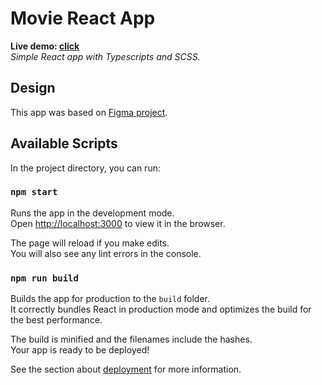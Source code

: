# Movie React App

**Live demo: [click](https://ktobis.github.io/movie-test-app/index.html)** <br />
*Simple React app with Typescripts and SCSS.*

## Design

This app was based on [Figma project](https://www.figma.com/proto/LpcSPRLcBjr2cLl02riGVn/front-end-programming-exercise).

## Available Scripts

In the project directory, you can run:

### `npm start`

Runs the app in the development mode.<br />
Open [http://localhost:3000](http://localhost:3000) to view it in the browser.

The page will reload if you make edits.<br />
You will also see any lint errors in the console.

### `npm run build`

Builds the app for production to the `build` folder.<br />
It correctly bundles React in production mode and optimizes the build for the best performance.

The build is minified and the filenames include the hashes.<br />
Your app is ready to be deployed!

See the section about [deployment](https://facebook.github.io/create-react-app/docs/deployment) for more information.

